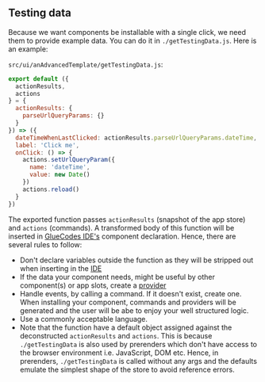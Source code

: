 ## Testing data

Because we want components be installable with a single click, we need them to provide example data. You can do it in `./getTestingData.js`. Here is an example:

`src/ui/anAdvancedTemplate/getTestingData.js`:
```javascript
export default ({
  actionResults,
  actions
} = {
  actionResults: {
    parseUrlQueryParams: {}
  }
}) => ({
  dateTimeWhenLastClicked: actionResults.parseUrlQueryParams.dateTime,
  label: 'Click me',
  onClick: () => {
    actions.setUrlQueryParam({
      name: 'dateTime',
      value: new Date()
    })
    actions.reload()
  }
})
```

The exported function passes `actionResults` (snapshot of the app store) and `actions` (commands). A transformed body of this function will be inserted in [GlueCodes IDE's](https://www.glue.codes) component declaration. Hence, there are several rules to follow:

- Don't declare variables outside the function as they will be stripped out when inserting in the [IDE](https://www.glue.codes)
- If the data your component needs, might be useful by other component(s) or app slots, create a [provider](https://github.com/gluecodes/gluecodes-fruits/blob/master/providers.md)
- Handle events, by calling a command. If it doesn't exist, create one. When installing your component, commands and providers will be generated and the user will be abe to enjoy your well structured logic.
- Use a commonly acceptable language.
- Note that the function have a default object assigned against the deconstructed `actionResults` and `actions`. This is because `./getTestingData` is also used by prerenders which don't have access to the browser environment i.e. JavaScript, DOM etc. Hence, in prerenders, `./getTestingData` is called without any args and the defaults emulate the simplest shape of the store to avoid reference errors.

